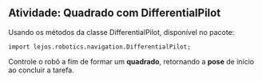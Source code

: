 ## Atividade: Quadrado com DifferentialPilot

Usando os métodos da classe DifferentialPilot, disponível no pacote:

```
import lejos.robotics.navigation.DifferentialPilot;
```

Controle o robô a fim de formar um **quadrado**, retornando a **pose** de início ao concluir a tarefa.
